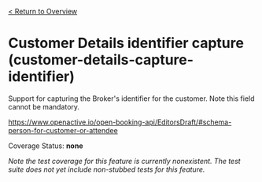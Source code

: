 [< Return to Overview](../../README.md)
# Customer Details identifier capture (customer-details-capture-identifier)

Support for capturing the Broker's identifier for the customer. Note this field cannot be mandatory.


https://www.openactive.io/open-booking-api/EditorsDraft/#schema-person-for-customer-or-attendee

Coverage Status: **none**


*Note the test coverage for this feature is currently nonexistent. The test suite does not yet include non-stubbed tests for this feature.*



